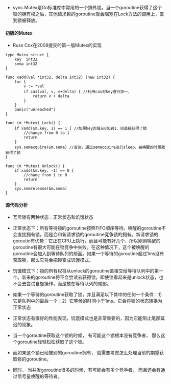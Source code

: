 + sync.Mutex是Go标准库中常用的一个排外锁。当一个goroutine获得了这个锁的拥有权之后，其他请求锁的goroutine就会阻塞在Lock方法的调用上，直到锁被释放。

#### 初版的Mutex
+ Russ Cox在2008提交的第一版Mutex的实现
```golang
type Mutex struct {
	key  int32
	sema int32
}

func xadd(val *int32, delta int32) (new int32) {
	for {
		v := *val
		if cas(val, v, v+delta) { //利用cas对key进行加一，
			return v + delta
		}
	}
	panic("unreached")
}

func (m *Mutex) Lock() {
	if xadd(&m.key, 1) == 1 { //如果key的值从0加到1，则直接获得了锁
		//change from 0 to 1
		return
	}
	sys.semacquire(&m.sema) //否则，通过semacquire进行sleep，被唤醒的时候就获得了锁
}

func (m *Mutex) Unlock() {
	if xadd(&m.key, -1) == 0 {
		//chang from 1 to 0
		return
	}
	sys.semrelease(&m.sema)
}
```
#### 源代码分析
+ 互斥锁有两种状态：正常状态和饥饿状态
+ 正常状态下：所有等待锁的goroutine按照FIFO顺序等待。唤醒的goroutine不会直接拥有锁，而是会和新请求锁的goroutine竞争锁的拥有。新请求锁的goroutin有优势：它正在CPU上执行，而且可能有好几个，所以刚刚唤醒的goroutine有很大可能在锁竞争中失败。在这种情况下，这个被唤醒的goroutine会加入到等待队列的前面。如果一个等待的goroutine超过1ms没有获取锁，那么它将会把锁变成饥饿模式。
+ 饥饿模式下：锁的所有权将从unlock的goroutine直接交给等待队列中的第一个。新来的goroutine将不会尝试去获得锁，即使锁看起来是unlock状态，也不会去尝试自旋操作，而是放在等待队列的尾部。
+ 如果一个等待的goroutine获取了锁，并且满足以下其中的任何一个条件：1）它是队列中的最后一个；2）它等候的时间小于1ms。它会将锁的状态转换为正常状态
+ 正常状态有很好的性能表现，饥饿模式也是非常重要的，因为它能阻止尾部延迟的现象。

+ 当一个goroutine获取这个锁的时候， 有可能这个锁根本没有竞争者， 那么这个goroutine轻轻松松获取了这个锁。
+ 而如果这个锁已经被别的goroutine拥有， 就需要考虑怎么处理当前的期望获取锁的goroutine。
+ 同时， 当并发goroutine很多的时候，有可能会有多个竞争者， 而且还会有通过信号量唤醒的等待者。

